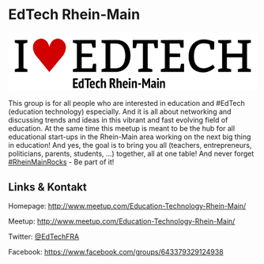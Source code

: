 # EdTech Rhein-Main
![EdTech Rhein-Main](./edtech.logo.png)

This group is for all people who are interested in education and #EdTech (education
technology)
especially. And it is all about networking and discussing trends and ideas in this vibrant and fast evolving
field of education. At the same time this meetup is meant to be the hub for all educational start-ups in the
Rhein-Main area working on the next big thing in education! And yes, the goal is to bring you all (teachers,
entrepreneurs, politicians, parents, students, ...) together, all at one table! And never forget
[#RheinMainRocks](https://twitter.com/search?q=%23RheinMainRocks) - Be part of it!


## Links &amp; Kontakt

Homepage: <http://www.meetup.com/Education-Technology-Rhein-Main/>

Meetup: <http://www.meetup.com/Education-Technology-Rhein-Main/>


Twitter: [@EdTechFRA](https://twitter.com/@EdTechFRA)

Facebook: <https://www.facebook.com/groups/643379329124938>







